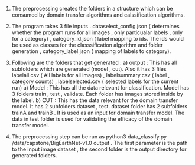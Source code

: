 1. The preprocessing creates the folders in a structure which can be consumed by domain transfer algorithms and calssification algorithms.

2. The program takes 3 file inputs . dataselect_config.json ( determines whether the program runs for all images , only particualar labels , only for a category) , category_id.json ( label mapping to ids. The ids would be used as classes for the classsification algorithm and folder generation , category_label.json ( mapping of labels to category).

3. Following are the folders that get generated : a) output : This has all subfolders which are generated (model , cut). Also it has 3 files labelall.csv ( All labels for all images) , labelsummary.csv ( label , category counts) , labelselected.csv ( selected labels for the current run) a) Model : This has all the data relevant for classification. Model has 3 folders train , test , validate. Each folder has images stored inside by the label. b) CUT : This has the data relevant for the domain transfer model. It has 2 subfolders dataset , test. dataset folder has 2 subfolders trainA and trainB . It is used as an input for domain transfer model. The data in test folder is used for validating the efficacy of the domain transfer model.

4. The preprocessing step can be run as python3 data_classify.py /data/capstone/BigEarthNet-v1.0 output . The first parameter is the path to the input image dataset , the second folder is the output directory for generated folders.
